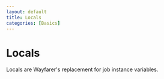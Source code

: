 ```yaml
---
layout: default
title: Locals
categories: [Basics]
---
```


# Locals

Locals are Wayfarer's replacement for job instance variables.
